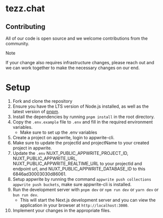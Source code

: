 # tezz.chat

## Contributing

<!-- Add open source contributing guide -->

All of our code is open source and we welcome contributions from the community.

<!-- prettier-ignore -->
> [!NOTE] 
> If your change also requires infrastructure changes, please reach out
> and we can work together to make the necessary changes on our end.

<!-- prettier-ignore-end -->

# Setup

1. Fork and clone the repository
2. Ensure you have the LTS version of Node.js installed, as well as the latest
   version of [pnpm](https://pnpm.io).
3. Install the dependencies by running `pnpm install` in the root directory.
4. Copy the `.env.example` file to `.env` and fill in the required environment variables.
   - Make sure to set up the .env variables
5. Create a project on appwrite, login to appwrite-cli.
6. Make sure to update the projectId and projectName to your created project in appwrite.
7. Update the `.env` NUXT_PUBLIC_APPWRITE_PROJECT_ID, NUXT_PUBLIC_APPWRITE_URL, NUXT_PUBLIC_APPWRITE_REALTIME_URL to your projectId and endpoint url, and NUXT_PUBLIC_APPWRITE_DATABASE_ID to this 6846ad30003030d86061.
8. Setup appwrite by running the command `appwrite push collections` `appwrite push buckets`, make sure appwrite-cli is installed.
9. Run the development server with `pnpm dev` or `npm run dev` or `yarn dev` or `bun run dev`.
   - This will start the Next.js development server and you can view the application in your browser at `http://localhost:3000`.
10. Implement your changes in the appropriate files.
